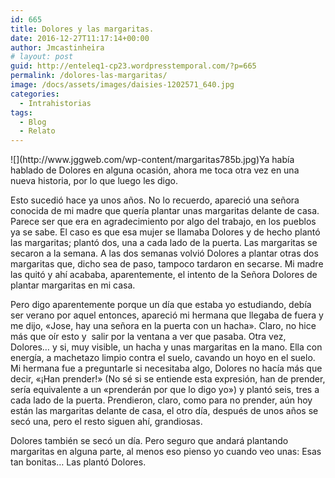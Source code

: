 ```yaml
---
id: 665
title: Dolores y las margaritas.
date: 2016-12-27T11:17:14+00:00
author: Jmcastinheira
# layout: post
guid: http://enteleq1-cp23.wordpresstemporal.com/?p=665
permalink: /dolores-las-margaritas/
image: /docs/assets/images/daisies-1202571_640.jpg
categories:
  - Intrahistorias
tags:
  - Blog
  - Relato
---
```

<div id="body-153138" class="content-body">![](http://www.jggweb.com/wp-content/margaritas785b.jpg)Ya había hablado de Dolores en alguna ocasión, ahora me toca otra vez en una nueva historia, por lo que luego les digo.
  </p>
  
  <p>
    Esto sucedió hace ya unos años. No lo recuerdo, apareció una señora conocida de mi madre que quería plantar unas margaritas delante de casa. Parece ser que era en agradecimiento por algo del trabajo, en los pueblos ya se sabe. El caso es que esa mujer se llamaba Dolores y de hecho plantó las margaritas; plantó dos, una a cada lado de la puerta. Las margaritas se secaron a la semana. A las dos semanas volvió Dolores a plantar otras dos margaritas que, dicho sea de paso, tampoco tardaron en secarse. Mi madre las quitó y ahí acababa, aparentemente, el intento de la Señora Dolores de plantar margaritas en mi casa.
  </p>
  
  <p>
    Pero digo aparentemente porque un día que estaba yo estudiando, debía ser verano por aquel entonces, apareció mi hermana que llegaba de fuera y me dijo, «Jose, hay una señora en la puerta con un hacha». Claro, no hice más que oír esto y  salir por la ventana a ver que pasaba. Otra vez, Dolores&#8230; y si, muy visible, un hacha y unas margaritas en la mano. Ella con energía, a machetazo limpio contra el suelo, cavando un hoyo en el suelo. Mi hermana fue a preguntarle si necesitaba algo, Dolores no hacía más que decir, «¡Han prender!» (No sé si se entiende esta expresión, han de prender, sería equivalente a un «prenderán por que lo digo yo») y plantó seis, tres a cada lado de la puerta. Prendieron, claro, como para no prender, aún hoy están las margaritas delante de casa, el otro día, después de unos años se secó una, pero el resto siguen ahí, grandiosas.
  </p>
  
  <p>
    Dolores también se secó un día. Pero seguro que andará plantando margaritas en alguna parte, al menos eso pienso yo cuando veo unas: Esas tan bonitas&#8230; Las plantó Dolores.
</div>